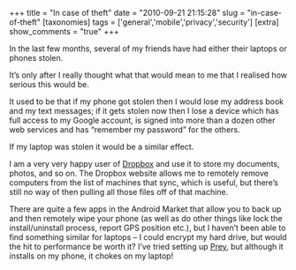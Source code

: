 +++
title = "In case of theft"
date = "2010-09-21 21:15:28"
slug = "in-case-of-theft"
[taxonomies]
tags = ['general','mobile','privacy','security']
[extra]
show_comments = "true"
+++

In the last few months, several of my friends have had either their laptops or phones stolen.

It’s only after I really thought what that would mean to me that I realised how serious this would be.

It used to be that if my phone got stolen then I would lose my address book and my text messages; if it gets stolen now then I lose a device which has full access to my Google account, is signed into more than a dozen other web services and has “remember my password” for the others.

If my laptop was stolen it would be a similar effect.

I am a very very happy user of [Dropbox](http://getdropbox.com) and use it to store my documents, photos, and so on. The Dropbox website allows me to remotely remove computers from the list of machines that sync, which is useful, but there’s still no way of then pulling all those files off of that machine.

There are quite a few apps in the Android Market that allow you to back up and then remotely wipe your phone (as well as do other things like lock the install/uninstall process, report GPS position etc.), but I haven’t been able to find something similar for laptops – I could encrypt my hard drive, but would the hit to performance be worth it? I’ve tried setting up [Prey](http://preyproject.com), but although it installs on my phone, it chokes on my laptop!
